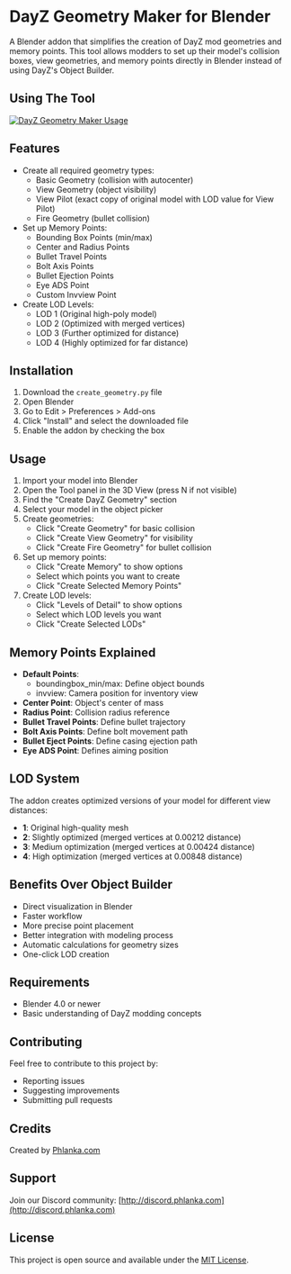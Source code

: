 # DayZ Geometry Maker for Blender

A Blender addon that simplifies the creation of DayZ mod geometries and memory points. This tool allows modders to set up their model's collision boxes, view geometries, and memory points directly in Blender instead of using DayZ's Object Builder.

## Using The Tool
[![DayZ Geometry Maker Usage](https://img.youtube.com/vi/k2En_IpPORc/0.jpg)](https://youtu.be/k2En_IpPORc)
## Features

- Create all required geometry types:
  - Basic Geometry (collision with autocenter)
  - View Geometry (object visibility)
  - View Pilot (exact copy of original model with LOD value for View Pilot)
  - Fire Geometry (bullet collision)
- Set up Memory Points:
  - Bounding Box Points (min/max)
  - Center and Radius Points
  - Bullet Travel Points
  - Bolt Axis Points
  - Bullet Ejection Points
  - Eye ADS Point
  - Custom Invview Point
- Create LOD Levels:
  - LOD 1 (Original high-poly model)
  - LOD 2 (Optimized with merged vertices)
  - LOD 3 (Further optimized for distance)
  - LOD 4 (Highly optimized for far distance)

## Installation

1. Download the `create_geometry.py` file
2. Open Blender
3. Go to Edit > Preferences > Add-ons
4. Click "Install" and select the downloaded file
5. Enable the addon by checking the box

## Usage

1. Import your model into Blender
2. Open the Tool panel in the 3D View (press N if not visible)
3. Find the "Create DayZ Geometry" section
4. Select your model in the object picker
5. Create geometries:
   - Click "Create Geometry" for basic collision
   - Click "Create View Geometry" for visibility
   - Click "Create Fire Geometry" for bullet collision
6. Set up memory points:
   - Click "Create Memory" to show options
   - Select which points you want to create
   - Click "Create Selected Memory Points"
7. Create LOD levels:
   - Click "Levels of Detail" to show options
   - Select which LOD levels you want
   - Click "Create Selected LODs"

## Memory Points Explained

- **Default Points**:
  - boundingbox_min/max: Define object bounds
  - invview: Camera position for inventory view
- **Center Point**: Object's center of mass
- **Radius Point**: Collision radius reference
- **Bullet Travel Points**: Define bullet trajectory
- **Bolt Axis Points**: Define bolt movement path
- **Bullet Eject Points**: Define casing ejection path
- **Eye ADS Point**: Defines aiming position

## LOD System

The addon creates optimized versions of your model for different view distances:
- **1**: Original high-quality mesh
- **2**: Slightly optimized (merged vertices at 0.00212 distance)
- **3**: Medium optimization (merged vertices at 0.00424 distance)
- **4**: High optimization (merged vertices at 0.00848 distance)

## Benefits Over Object Builder

- Direct visualization in Blender
- Faster workflow
- More precise point placement
- Better integration with modeling process
- Automatic calculations for geometry sizes
- One-click LOD creation

## Requirements

- Blender 4.0 or newer
- Basic understanding of DayZ modding concepts

## Contributing

Feel free to contribute to this project by:
- Reporting issues
- Suggesting improvements
- Submitting pull requests

## Credits

Created by [Phlanka.com](https://phlanka.com)

## Support

Join our Discord community: [http://discord.phlanka.com](http://discord.phlanka.com)

## License

This project is open source and available under the [MIT License](LICENSE). 
